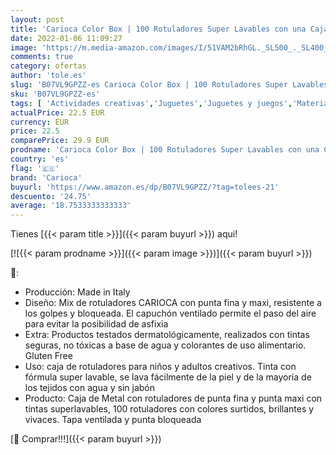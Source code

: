 ```yaml
---
layout: post
title: 'Carioca Color Box | 100 Rotuladores Super Lavables con una Caja de Metal Azul  Rotuladores Punta Fina y Punta Maxi con Álbum para Colorear  100 Rotuladores'
date: 2022-01-06 11:09:27
image: 'https://m.media-amazon.com/images/I/51VAM2bRhGL._SL500_._SL400_.jpg'
comments: true
category: ofertas
author: 'tole.es'
slug: 'B07VL9GPZZ-es Carioca Color Box | 100 Rotuladores Super Lavables con una...'
sku: 'B07VL9GPZZ-es'
tags: [ 'Actividades creativas','Juguetes','Juguetes y juegos','Material de escritura y dibujo para niños','Rotuladores de colores para niños','carioca','colorear','rotuladores', ]
actualPrice: 22.5 EUR
currency: EUR
price: 22.5
comparePrice: 29.9 EUR
prodname: 'Carioca Color Box | 100 Rotuladores Super Lavables con una Caja de Metal Azul  Rotuladores Punta Fina y Punta Maxi con Álbum para Colorear  100 Rotuladores'
country: 'es'
flag: '🇪🇸'
brand: 'Carioca'
buyurl: 'https://www.amazon.es/dp/B07VL9GPZZ/?tag=tolees-21'
descuento: '24.75'
average: '18.7533333333333'
---
```


Tienes [{{< param title >}}]({{< param buyurl >}}) aqui!

[![{{< param prodname >}}]({{< param image >}})]({{< param buyurl >}})

🔎:

- Producción: Made in Italy
- Diseño: Mix de rotuladores CARIOCA con punta fina y maxi, resistente a los golpes y bloqueada. El capuchón ventilado permite el paso del aire para evitar la posibilidad de asfixia
- Extra: Productos testados dermatológicamente, realizados con tintas seguras, no tóxicas a base de agua y colorantes de uso alimentario. Gluten Free
- Uso: caja de rotuladores para niños y adultos creativos. Tinta con fórmula super lavable, se lava fácilmente de la piel y de la mayoría de los tejidos con agua y sin jabón
- Producto: Caja de Metal con rotuladores de punta fina y punta maxi con tintas superlavables, 100 rotuladores con colores surtidos, brillantes y vivaces. Tapa ventilada y punta bloqueada

[🛒 Comprar!!!]({{< param buyurl >}})
